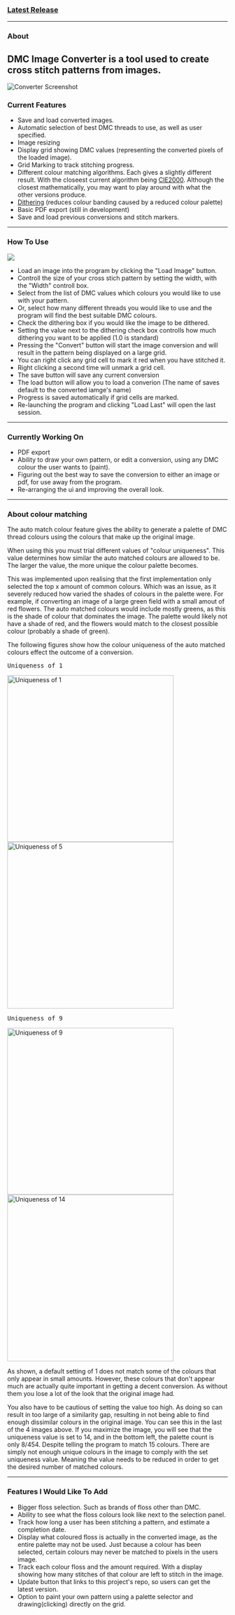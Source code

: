 ### [Latest Release](https://github.com/Ryason/DMC-Image-Converter/releases/tag/v0.06)
---
### About
DMC Image Converter is a tool used to create cross stitch patterns from images.
---
![Converter Screenshot](./Images/DisplayImage.PNG)
### Current Features
- Save and load converted images.
- Automatic selection of best DMC threads to use, as well as user specified.
- Image resizing
- Display grid showing DMC values (representing the converted pixels of the loaded image).
- Grid Marking to track stitching progress.
- Different colour matching algorithms. Each gives a slightly different result. With the closeest current algorithm being [CIE2000](https://en.wikipedia.org/wiki/Color_difference#CIELAB_%CE%94E*). Although the closest mathematically, you may want to play around with what the other versions produce.
- [Dithering](https://en.wikipedia.org/wiki/Dither) (reduces colour banding caused by a reduced colour palette)
- Basic PDF export (still in development)
- Save and load previous conversions and stitch markers.
---
### How To Use
![](./Images/Demo.webp)
- Load an image into the program by clicking the "Load Image" button.
- Controll the size of your cross stich pattern by setting the width, with the "Width" controll box.
- Select from the list of DMC values which colours you would like to use with your pattern.
- Or, select how many different threads you would like to use and the program will find the best suitable DMC colours.
- Check the dithering box if you would like the image to be dithered. 
- Setting the value next to the dithering check box controlls how much dithering you want to be applied (1.0 is standard)
- Pressing the "Convert" button will start the image conversion and will result in the pattern being displayed on a large grid.
- You can right click any grid cell to mark it red when you have stitched it.
- Right clicking a second time will unmark a grid cell.
- The save button will save any current conversion
- The load button will allow you to load a converion (The name of saves default to the converted iamge's name)
- Progress is saved automatically if grid cells are marked.
- Re-launching the program and clicking "Load Last" will open the last session.
---
### Currently Working On
- PDF export
- Ability to draw your own pattern, or edit a conversion, using any DMC colour the user wants to (paint).
- Figuring out the best way to save the conversion to either an image or pdf, for use away from the program.
- Re-arranging the ui and improving the overall look.
---
### About colour matching
The auto match colour feature gives the ability to generate a palette of DMC thread colours using the colours that make up the original image.

When using this you must trial different values of "colour uniqueness". This value determines how similar the auto matched colours are allowed to be. The larger the value, the more unique the colour palette becomes.

This was implemented upon realising that the first implementation only selected the top x amount of common colours. Which was an issue, as it severely reduced how varied the shades of colours in the palette were. For example, if converting an image of a large green field with a small amout of red flowers. The auto matched colours would include mostly greens, as this is the shade of colour that dominates the image. The palette would likely not have a shade of red, and the flowers would match to the closest possible colour (probably a shade of green).

The following figures show how the colour uniqueness of the auto matched colours effect the outcome of a conversion.

<pre>Uniqueness of 1                                                 Uniqueness of 5</pre>

<img src="./Images/uniqueness1.PNG" width="380" alt="Uniqueness of 1"> <img src="./Images/uniqueness5.PNG" width="380" alt="Uniqueness of 5">

<pre>Uniqueness of 9                                                 Uniqueness of 14</pre>

<img src="./Images/uniqueness9.PNG" width="380" alt="Uniqueness of 9"> <img src="./Images/uniqueness14.PNG" width="380" alt="Uniqueness of 14">

As shown, a default setting of 1 does not match some of the colours that only appear in small amounts. However, these colours that don't appear much are actually quite important in getting a decent conversion. As without them you lose a lot of the look that the original image had.

You also have to be cautious of setting the value too high. As doing so can result in too large of a similarity gap, resulting in not being able to find enough dissimilar colours in the original image. You can see this in the last of the 4 images above. If you maximize the image, you will see that the uniqueness value is set to 14, and in the bottom left, the palette count is only 8/454. Despite telling the program to match 15 colours. There are simply not enough unique colours in the image to comply with the set uniqueness value. Meaning the value needs to be reduced in order to get the desired number of matched colours.

---

### Features I Would Like To Add
- Bigger floss selection. Such as brands of floss other than DMC.
- Ability to see what the floss colours look like next to the selection panel.
- Track how long a user has been stitching a pattern, and estimate a completion date.
- Display what coloured floss is actually in the converted image, as the entire palette may not be used. Just because a colour has been selected, certain colours may never be matched to pixels in the users image.
- Track each colour floss and the amount required. With a display showing how many stitches of that colour are left to stitch in the image.
- Update button that links to this project's repo, so users can get the latest version.
- Option to paint your own pattern using a palette selector and drawing(clicking) directly on the grid.

